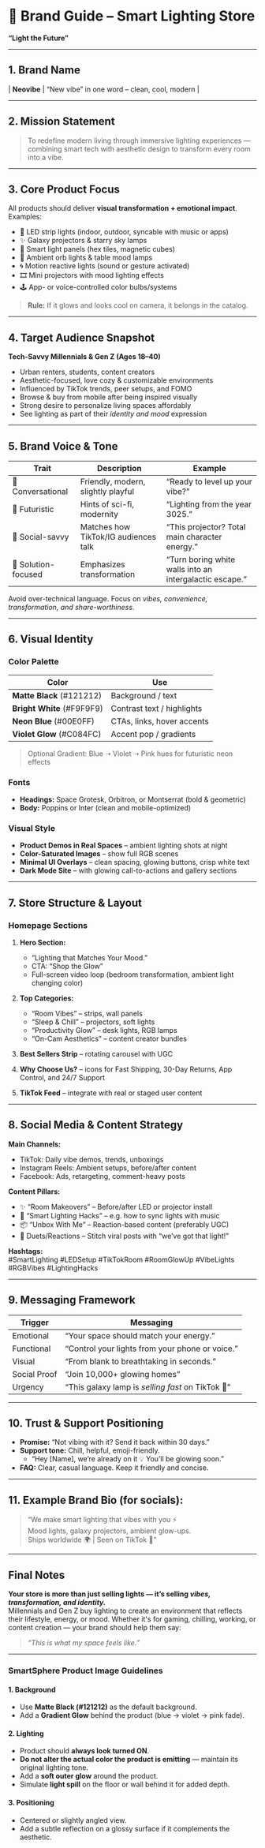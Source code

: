 
# 🔆 Brand Guide – Smart Lighting Store  
**“Light the Future”**  

---

## 1. Brand Name 

| **Neovibe** | “New vibe” in one word – clean, cool, modern |


---

## 2. Mission Statement

> To redefine modern living through immersive lighting experiences — combining smart tech with aesthetic design to transform every room into a vibe.

---

## 3. Core Product Focus

All products should deliver **visual transformation + emotional impact**. Examples:

- 🌈 LED strip lights (indoor, outdoor, syncable with music or apps)  
- ✨ Galaxy projectors & starry sky lamps  
- 🔲 Smart light panels (hex tiles, magnetic cubes)  
- 🔮 Ambient orb lights & table mood lamps  
- 🌀 Motion reactive lights (sound or gesture activated)  
- 🎞 Mini projectors with mood lighting effects  
- 🕹 App- or voice-controlled color bulbs/systems

> **Rule:** If it glows and looks cool on camera, it belongs in the catalog.

---

## 4. Target Audience Snapshot  
**Tech-Savvy Millennials & Gen Z (Ages 18–40)**  
- Urban renters, students, content creators  
- Aesthetic-focused, love cozy & customizable environments  
- Influenced by TikTok trends, peer setups, and FOMO  
- Browse & buy from mobile after being inspired visually  
- Strong desire to personalize living spaces affordably  
- See lighting as part of their *identity and mood* expression

---

## 5. Brand Voice & Tone

| Trait | Description | Example |
|-------|-------------|---------|
| 💬 Conversational | Friendly, modern, slightly playful | “Ready to level up your vibe?” |
| 🌌 Futuristic | Hints of sci-fi, modernity | “Lighting from the year 3025.” |
| 📱 Social-savvy | Matches how TikTok/IG audiences talk | “This projector? Total main character energy.” |
| 🔄 Solution-focused | Emphasizes transformation | “Turn boring white walls into an intergalactic escape.” |

Avoid over-technical language. Focus on *vibes, convenience, transformation, and share-worthiness*.

---

## 6. Visual Identity

### Color Palette

| Color | Use |
|-------|-----|
| **Matte Black** (#121212) | Background / text |
| **Bright White** (#F9F9F9) | Contrast text / highlights |
| **Neon Blue** (#00E0FF) | CTAs, links, hover accents |
| **Violet Glow** (#C084FC) | Accent pop / gradients |

> Optional Gradient: Blue ➝ Violet ➝ Pink hues for futuristic neon effects

### Fonts

- **Headings:** Space Grotesk, Orbitron, or Montserrat (bold & geometric)  
- **Body:** Poppins or Inter (clean and mobile-optimized)

### Visual Style

- **Product Demos in Real Spaces** – ambient lighting shots at night
- **Color-Saturated Images** – show full RGB scenes
- **Minimal UI Overlays** – clean spacing, glowing buttons, crisp white text
- **Dark Mode Site** – with glowing call-to-actions and gallery sections

---

## 7. Store Structure & Layout

### Homepage Sections

1. **Hero Section:**  
   - “Lighting that Matches Your Mood.”  
   - CTA: “Shop the Glow”  
   - Full-screen video loop (bedroom transformation, ambient light changing color)

2. **Top Categories:**  
   - “Room Vibes” – strips, wall panels  
   - “Sleep & Chill” – projectors, soft lights  
   - “Productivity Glow” – desk lights, RGB lamps  
   - “On-Cam Aesthetics” – content creator bundles

3. **Best Sellers Strip** – rotating carousel with UGC  
4. **Why Choose Us?** – icons for Fast Shipping, 30-Day Returns, App Control, and 24/7 Support  
5. **TikTok Feed** – integrate with real or staged user content

---

## 8. Social Media & Content Strategy

**Main Channels:**  
- TikTok: Daily vibe demos, trends, unboxings  
- Instagram Reels: Ambient setups, before/after content  
- Facebook: Ads, retargeting, comment-heavy posts  

**Content Pillars:**
- ✨ “Room Makeovers” – Before/after LED or projector install  
- 🧠 “Smart Lighting Hacks” – e.g. how to sync lights with music  
- 📦 “Unbox With Me” – Reaction-based content (preferably UGC)  
- 🔄 Duets/Reactions – Stitch viral posts with “we’ve got that light!”  

**Hashtags:**  
#SmartLighting #LEDSetup #TikTokRoom #RoomGlowUp #VibeLights #RGBVibes #LightingHacks

---

## 9. Messaging Framework

| Trigger | Messaging |
|--------|-----------|
| Emotional | “Your space should match your energy.” |
| Functional | “Control your lights from your phone or voice.” |
| Visual | “From blank to breathtaking in seconds.” |
| Social Proof | “Join 10,000+ glowing homes” |
| Urgency | “This galaxy lamp is *selling fast* on TikTok 👀” |

---

## 10. Trust & Support Positioning

- **Promise:** “Not vibing with it? Send it back within 30 days.”  
- **Support tone:** Chill, helpful, emoji-friendly.  
  - “Hey [Name], we’re already on it 💡 You’ll be glowing soon.”  
- **FAQ:** Clear, casual language. Keep it friendly and concise.

---

## 11. Example Brand Bio (for socials):

> “We make smart lighting that vibes with you ⚡️  
> Mood lights, galaxy projectors, ambient glow-ups.  
> Ships worldwide 🌍 | Seen on TikTok 💫”

---

## Final Notes

**Your store is more than just selling lights — it’s selling *vibes, transformation, and identity.***  
Millennials and Gen Z buy lighting to create an environment that reflects their lifestyle, energy, or mood. Whether it's for gaming, chilling, working, or content creation — your brand should help them say:

> *“This is what my space feels like.”*



-------------------------------

### **SmartSphere Product Image Guidelines**

#### 1. **Background**
- Use **Matte Black (#121212)** as the default background.
- Add a **Gradient Glow** behind the product (blue → violet → pink fade).

#### 2. **Lighting**
- Product should **always look turned ON**.
- **Do not alter the actual color the product is emitting** — maintain its original lighting tone.
- Add a **soft outer glow** around the product.
- Simulate **light spill** on the floor or wall behind it for added depth.

#### 3. **Positioning**
- Centered or slightly angled view.
- Add a subtle reflection on a glossy surface if it complements the aesthetic.

